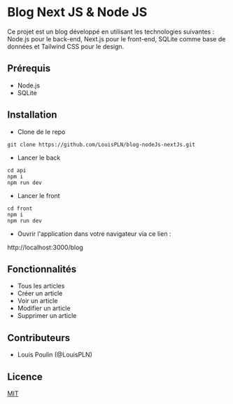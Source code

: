 # Blog Next JS & Node JS

Ce projet est un blog développé en utilisant les technologies suivantes : Node.js pour le back-end, Next.js pour le front-end, SQLite comme base de données et Tailwind CSS pour le design.

## Prérequis

- Node.js
- SQLite

## Installation

- Clone de le repo

```console
git clone https://github.com/LouisPLN/blog-nodeJs-nextJs.git
```

- Lancer le back

```console
cd api
npm i
npm run dev
```

- Lancer le front

```console
cd front
npm i
npm run dev
```

- Ouvrir l'application dans votre navigateur via ce lien :

http://localhost:3000/blog

## Fonctionnalités

- Tous les articles
- Créer un article
- Voir un article
- Modifier un article
- Supprimer un article

## Contributeurs

- Louis Poulin (@LouisPLN)

## Licence

[MIT](https://opensource.org/licenses/MIT)
